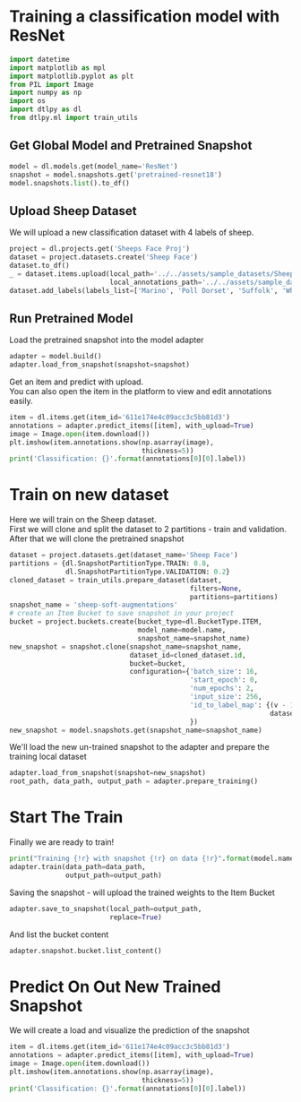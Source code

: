 # Training a classification model with ResNet  

```python
import datetime
import matplotlib as mpl
import matplotlib.pyplot as plt
from PIL import Image
import numpy as np
import os
import dtlpy as dl
from dtlpy.ml import train_utils
```
## Get Global Model and Pretrained Snapshot  

```python
model = dl.models.get(model_name='ResNet')
snapshot = model.snapshots.get('pretrained-resnet18')
model.snapshots.list().to_df()
```
## Upload Sheep Dataset  
We will upload a new classification dataset with 4 labels of sheep.  

```python
project = dl.projects.get('Sheeps Face Proj')
dataset = project.datasets.create('Sheep Face')
dataset.to_df()
_ = dataset.items.upload(local_path='../../assets/sample_datasets/SheepFace/items/*',
                         local_annotations_path='../../assets/sample_datasets/SheepFace/json')
dataset.add_labels(labels_list=['Marino', 'Poll Dorset', 'Suffolk', 'White Suffolk'])
```
## Run Pretrained Model  
Load the pretrained snapshot into the model adapter  

```python
adapter = model.build()
adapter.load_from_snapshot(snapshot=snapshot)
```
Get an item and predict with upload.  
You can also open the item in the platform to view and edit annotations easily.  

```python
item = dl.items.get(item_id='611e174e4c09acc3c5bb81d3')
annotations = adapter.predict_items([item], with_upload=True)
image = Image.open(item.download())
plt.imshow(item.annotations.show(np.asarray(image),
                                 thickness=5))
print('Classification: {}'.format(annotations[0][0].label))
```
# Train on new dataset  
Here we will train on the Sheep dataset.  
First we will clone and split the dataset to 2 partitions - train and validation.  
After that we will clone the pretrained snapshot  

```python
dataset = project.datasets.get(dataset_name='Sheep Face')
partitions = {dl.SnapshotPartitionType.TRAIN: 0.8,
              dl.SnapshotPartitionType.VALIDATION: 0.2}
cloned_dataset = train_utils.prepare_dataset(dataset,
                                             filters=None,
                                             partitions=partitions)
snapshot_name = 'sheep-soft-augmentations'
# create an Item Bucket to save snapshot in your project
bucket = project.buckets.create(bucket_type=dl.BucketType.ITEM,
                                model_name=model.name,
                                snapshot_name=snapshot_name)
new_snapshot = snapshot.clone(snapshot_name=snapshot_name,
                              dataset_id=cloned_dataset.id,
                              bucket=bucket,
                              configuration={'batch_size': 16,
                                             'start_epoch': 0,
                                             'num_epochs': 2,
                                             'input_size': 256,
                                             'id_to_label_map': {(v - 1): k for k, v in
                                                                 dataset.instance_map.items()}
                                             })
new_snapshot = model.snapshots.get(snapshot_name=snapshot_name)
```
We'll load the new un-trained snapshot to the adapter and prepare the training local dataset  

```python
adapter.load_from_snapshot(snapshot=new_snapshot)
root_path, data_path, output_path = adapter.prepare_training()
```
# Start The Train  
Finally we are ready to train!  

```python
print("Training {!r} with snapshot {!r} on data {!r}".format(model.name, new_snapshot.id, data_path))
adapter.train(data_path=data_path,
              output_path=output_path)
```
Saving the snapshot - will upload the trained weights to the Item Bucket  

```python
adapter.save_to_snapshot(local_path=output_path,
                         replace=True)
```
And list the bucket content  

```python
adapter.snapshot.bucket.list_content()
```
# Predict On Out New Trained Snapshot  
We will create a load and visualize the prediction of the snapshot  

```python
item = dl.items.get(item_id='611e174e4c09acc3c5bb81d3')
annotations = adapter.predict_items([item], with_upload=True)
image = Image.open(item.download())
plt.imshow(item.annotations.show(np.asarray(image),
                                 thickness=5))
print('Classification: {}'.format(annotations[0][0].label))
```
